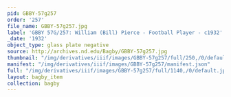 ```yaml
---
pid: GBBY-57g257
order: '257'
file_name: GBBY-57g257.jpg
label: 'GBBY 57G/257: William (Bill) Pierce - Football Player - c1932'
_date: '1932'
object_type: glass plate negative
source: http://archives.nd.edu/Bagby/GBBY-57g257.jpg
thumbnail: "/img/derivatives/iiif/images/GBBY-57g257/full/250,/0/default.jpg"
manifest: "/img/derivatives/iiif/images/GBBY-57g257/manifest.json"
full: "/img/derivatives/iiif/images/GBBY-57g257/full/1140,/0/default.jpg"
layout: bagby_item
collection: bagby
---
```

